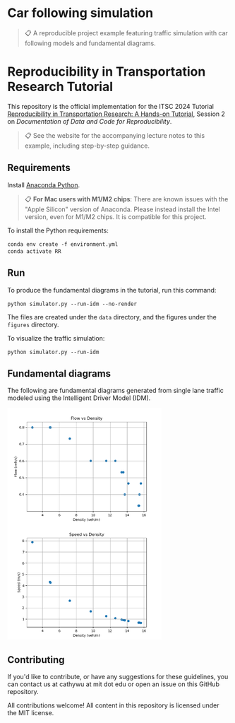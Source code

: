 # Car following simulation

>📋  A reproducible project example featuring traffic simulation with car following models and fundamental diagrams.

# Reproducibility in Transportation Research Tutorial

This repository is the official implementation for the ITSC 2024 Tutorial [Reproducibility in Transportation Research: A Hands-on Tutorial](https://rrintransportation.github.io/itsc24-rr-tutorial/), Session 2 on *Documentation of Data and Code for Reproducibility*.

>📋 See the website for the accompanying lecture notes to this example, including step-by-step guidance.

## Requirements

Install [Anaconda Python](https://www.anaconda.com/download).

>📋 **For Mac users with M1/M2 chips**: There are known issues with the "Apple Silicon" version of Anaconda. Please instead install the Intel version, even for M1/M2 chips. It is compatible for this project.

To install the Python requirements:

```setup
conda env create -f environment.yml
conda activate RR
```

## Run

To produce the fundamental diagrams in the tutorial, run this command:

```
python simulator.py --run-idm --no-render
```

The files are created under the `data` directory, and the figures under the `figures` directory.

To visualize the traffic simulation:
```
python simulator.py --run-idm
```

## Fundamental diagrams

The following are fundamental diagrams generated from single lane traffic modeled using the Intelligent Driver Model (IDM).

<img src="figures/fundamental_diagram_flow_vs_density.png" align=left width="350" /> <img src="figures/fundamental_diagram_speed_vs_density.png" width="350" />


## Contributing

If you'd like to contribute, or have any suggestions for these guidelines, you can contact us at cathywu at mit dot edu or open an issue on this GitHub repository.

All contributions welcome! All content in this repository is licensed under the MIT license.